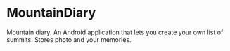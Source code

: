 # MountainDiary
Mountain diary. An Android application that lets you create your own list of summits. Stores photo and your memories.
